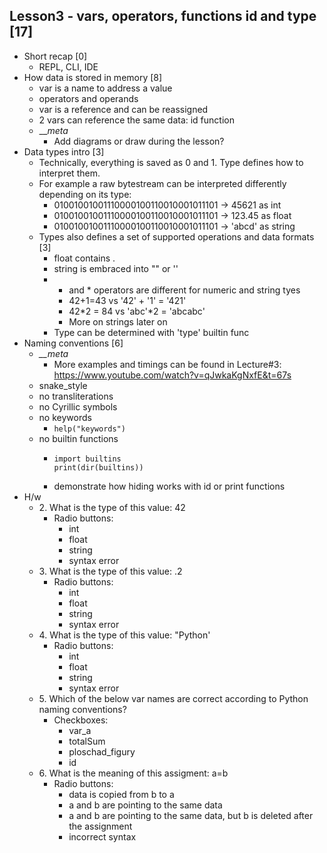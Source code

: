 ## Lesson3 - vars, operators, functions id and type [17]
- Short recap [0]
    -   REPL, CLI, IDE
- How data is stored in memory [8]
    - var is a name to address a value
    - operators and operands
    - var is a reference and can be reassigned
    - 2 vars can reference the same data: id function
    - ___meta_
        - Add diagrams or draw during the lesson?
- Data types intro [3]
    -   Technically, everything is saved as 0 and 1. Type defines how to interpret them.
    -   For example a raw bytestream can be interpreted differently depending on its type:
        -   01001001001110000100110010001011101 -> 45621 as int
        -   01001001001110000100110010001011101 -> 123.45 as float
        -   01001001001110000100110010001011101 -> 'abcd' as string
    -   Types also defines a set of supported operations and data formats [3]
        -   float contains .
        -   string is embraced into "" or ''
        -   + and * operators are different for numeric and string tyes
            -   42+1=43 vs '42' + '1' = '421'
            -   42*2 = 84 vs 'abc'*2 = 'abcabc'
            -   More on strings later on
        -   Type can be determined with 'type' builtin func
- Naming conventions [6]
    - *__meta*
        -   More examples and timings can be found in Lecture#3: <https://www.youtube.com/watch?v=qJwkaKgNxfE&t=67s>
    - snake_style
    - no transliterations
    - no Cyrillic symbols
    - no keywords
        - ```help("keywords")```
    - no builtin functions
        - ```
          import builtins
          print(dir(builtins))
          ```
        - demonstrate how hiding works with id or print functions
- H/w
    - 2\. What is the type of this value: 42
        -   Radio buttons:
            -   int
            -   float
            -   string
            -   syntax error
    - 3\. What is the type of this value: .2
        -   Radio buttons:
            -   int
            -   float
            -   string
            -   syntax error
    - 4\. What is the type of this value: "Python'
        -   Radio buttons:
            -   int
            -   float
            -   string
            -   syntax error
    - 5\. Which of the below var names are correct according to Python naming conventions?
        -   Checkboxes:
            - var_a
            - totalSum
            - ploschad_figury
            - id
    - 6\. What is the meaning of this assigment: a=b
        -   Radio buttons:
            -   data is copied from b to a
            -   a and b are pointing to the same data
            -   a and b are pointing to the same data, but b is deleted after the assignment
            -   incorrect syntax